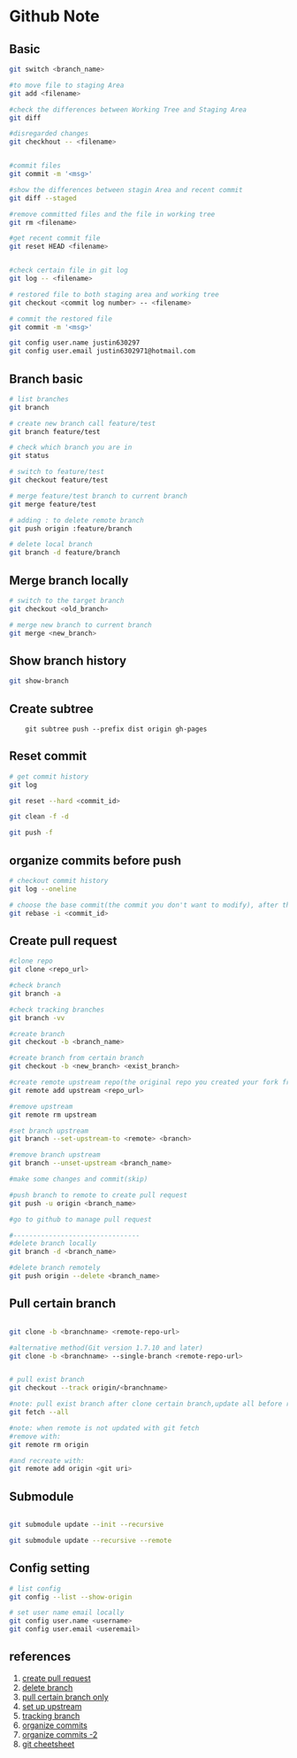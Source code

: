 # Github Note

## Basic
``` bash
git switch <branch_name>

#to move file to staging Area
git add <filename> 

#check the differences between Working Tree and Staging Area
git diff

#disregarded changes 
git checkhout -- <filename>


#commit files
git commit -m '<msg>'

#show the differences between stagin Area and recent commit
git diff --staged

#remove committed files and the file in working tree
git rm <filename>

#get recent commit file 
git reset HEAD <filename>


#check certain file in git log
git log -- <filename>

# restored file to both staging area and working tree
git checkout <commit log number> -- <filename>

# commit the restored file
git commit -m '<msg>'

git config user.name justin630297
git config user.email justin6302971@hotmail.com

```




## Branch basic

``` bash 
# list branches
git branch

# create new branch call feature/test
git branch feature/test

# check which branch you are in 
git status 

# switch to feature/test
git checkout feature/test

# merge feature/test branch to current branch
git merge feature/test

# adding : to delete remote branch
git push origin :feature/branch

# delete local branch
git branch -d feature/branch
```

## Merge branch locally
``` bash
# switch to the target branch
git checkout <old_branch>

# merge new branch to current branch
git merge <new_branch>
```

## Show branch history
``` bash
git show-branch
```


## Create subtree
```
	git subtree push --prefix dist origin gh-pages
```

## Reset commit
``` bash
# get commit history
git log 

git reset --hard <commit_id>

git clean -f -d 

git push -f
```

## organize commits before push
``` bash
# checkout commit history
git log --oneline

# choose the base commit(the commit you don't want to modify), after the interactive done, the rest of commit should be modified
git rebase -i <commit_id>  

```

## Create pull request

```bash
#clone repo
git clone <repo_url>

#check branch
git branch -a

#check tracking branches
git branch -vv

#create branch
git checkout -b <branch_name>

#create branch from certain branch
git checkout -b <new_branch> <exist_branch>

#create remote upstream repo(the original repo you created your fork from)
git remote add upstream <repo_url>

#remove upstream
git remote rm upstream 

#set branch upstream
git branch --set-upstream-to <remote> <branch>

#remove branch upstream
git branch --unset-upstream <branch_name>

#make some changes and commit(skip)

#push branch to remote to create pull request
git push -u origin <branch_name>

#go to github to manage pull request

#--------------------------------
#delete branch locally
git branch -d <branch_name>

#delete branch remotely
git push origin --delete <branch_name>

```
## Pull certain branch
``` bash

git clone -b <branchname> <remote-repo-url>

#alternative method(Git version 1.7.10 and later)
git clone -b <branchname> --single-branch <remote-repo-url>


# pull exist branch
git checkout --track origin/<branchname>

#note: pull exist branch after clone certain branch,update all before running the commands
git fetch --all

#note: when remote is not updated with git fetch
#remove with:
git remote rm origin

#and recreate with: 
git remote add origin <git uri>

```

## Submodule

``` bash

git submodule update --init --recursive

git submodule update --recursive --remote

```

## Config setting

``` bash
# list config
git config --list --show-origin

# set user name email locally
git config user.name <username>
git config user.email <useremail>
```

## references
1. [create pull request](https://opensource.com/article/19/7/create-pull-request-github)
2. [delete branch](https://www.freecodecamp.org/news/how-to-delete-a-git-branch-both-locally-and-remotely/)
3. [pull certain branch only](https://www.freecodecamp.org/news/git-clone-branch-how-to-clone-a-specific-branch/)
4. [set up upstream](https://devconnected.com/how-to-set-upstream-branch-on-git/)
5. [tracking branch](https://githowto.com/adding_a_tracking_branch)
6. [organize commits](https://blog.carbonfive.com/always-squash-and-rebase-your-git-commits/)
7. [organize commits -2](https://blog.darkthread.net/blog/git-squash-in-vs/)
8. [git cheetsheet](https://blog.darkthread.net/blog/my-git-cheatsheet/)
